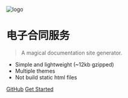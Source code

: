 ![logo](_media/icon.svg)

# 电子合同服务

> A magical documentation site generator.

* Simple and lightweight (~12kb gzipped)
* Multiple themes
* Not build static html files

[GitHub](https://github.com/docsifyjs/docsify/)
[Get Started](#quick-start)

<!-- 背景图片 -->

<!-- ![](_media/bg.jpg) -->

<!-- 背景色 -->

<!-- ![color](#f0f0f0) -->